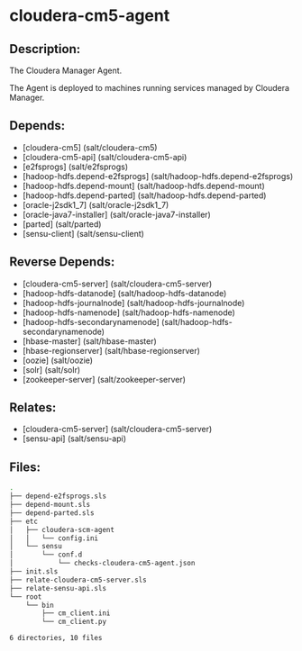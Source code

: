 # cloudera-cm5-agent

## Description:

The Cloudera Manager Agent.

The Agent is deployed to machines running services managed by Cloudera Manager.

## Depends:

  -  [cloudera-cm5] (salt/cloudera-cm5)
  -  [cloudera-cm5-api] (salt/cloudera-cm5-api)
  -  [e2fsprogs] (salt/e2fsprogs)
  -  [hadoop-hdfs.depend-e2fsprogs] (salt/hadoop-hdfs.depend-e2fsprogs)
  -  [hadoop-hdfs.depend-mount] (salt/hadoop-hdfs.depend-mount)
  -  [hadoop-hdfs.depend-parted] (salt/hadoop-hdfs.depend-parted)
  -  [oracle-j2sdk1\_7] (salt/oracle-j2sdk1_7)
  -  [oracle-java7-installer] (salt/oracle-java7-installer)
  -  [parted] (salt/parted)
  -  [sensu-client] (salt/sensu-client)

## Reverse Depends:

  -  [cloudera-cm5-server] (salt/cloudera-cm5-server)
  -  [hadoop-hdfs-datanode] (salt/hadoop-hdfs-datanode)
  -  [hadoop-hdfs-journalnode] (salt/hadoop-hdfs-journalnode)
  -  [hadoop-hdfs-namenode] (salt/hadoop-hdfs-namenode)
  -  [hadoop-hdfs-secondarynamenode] (salt/hadoop-hdfs-secondarynamenode)
  -  [hbase-master] (salt/hbase-master)
  -  [hbase-regionserver] (salt/hbase-regionserver)
  -  [oozie] (salt/oozie)
  -  [solr] (salt/solr)
  -  [zookeeper-server] (salt/zookeeper-server)

## Relates:

  -  [cloudera-cm5-server] (salt/cloudera-cm5-server)
  -  [sensu-api] (salt/sensu-api)

## Files:

```bash
.
├── depend-e2fsprogs.sls
├── depend-mount.sls
├── depend-parted.sls
├── etc
│   ├── cloudera-scm-agent
│   │   └── config.ini
│   └── sensu
│       └── conf.d
│           └── checks-cloudera-cm5-agent.json
├── init.sls
├── relate-cloudera-cm5-server.sls
├── relate-sensu-api.sls
└── root
    └── bin
        ├── cm_client.ini
        └── cm_client.py

6 directories, 10 files
```
